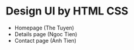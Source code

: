 # Design UI by HTML CSS
- Homepage (The Tuyen)
- Details page (Ngoc Tien)
- Contact page (Anh Tien)

